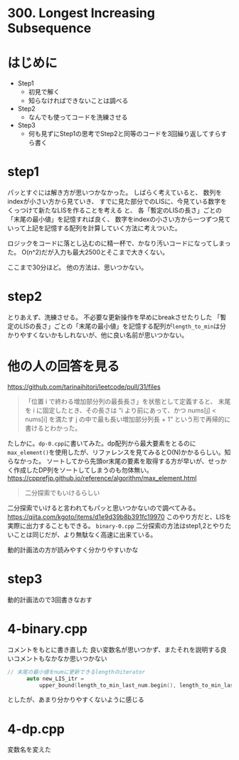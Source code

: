 # 300. Longest Increasing Subsequence
# はじめに
 - Step1
     - 初見で解く
     - 知らなければできないことは調べる
 - Step2
     - なんでも使ってコードを洗練させる
 - Step3
     - 何も見ずにStep1の思考でStep2と同等のコードを3回繰り返してすらすら書く

# step1
パッとすぐには解き方が思いつかなかった。
しばらく考えていると、
数列をindexが小さい方から見ていき、
すでに見た部分でのLISに、今見ている数字をくっつけて新たなLISを作ることを考える
と、
各「暫定のLISの長さ」ごとの「末尾の最小値」を記憶すれば良く、
数字をindexの小さい方から一つずつ見ていって上記を記憶する配列を計算していく方法に考えついた。

ロジックをコードに落とし込むのに精一杯で、かなり汚いコードになってしまった。
O(n^2)だが入力も最大2500とそこまで大きくない。

ここまで30分ほど。
他の方法は、思いつかない。
# step2
とりあえず、洗練させる。
不必要な更新操作を早めにbreakさせたりした
「暫定のLISの長さ」ごとの「末尾の最小値」を記憶する配列が`length_to_min`は分かりやすくないかもしれないが、他に良い名前が思いつかない。

# 他の人の回答を見る
https://github.com/tarinaihitori/leetcode/pull/31/files
> 「位置 i で終わる増加部分列の最長長さ」を状態として定義すると、
 末尾を i に固定したとき、その長さは “i より前にあって、かつ nums[j] < nums[i] を満たす j の中で最も長い増加部分列長 + 1”
 という形で再帰的に書けるとわかった。

たしかに。`dp-0.cpp`に書いてみた。dp配列から最大要素をとるのに`max_element()`を使用したが、リファレンスを見てみるとO(N)かかるらしい。知らなかった。
ソートしてから先頭or末尾の要素を取得する方が早いが、せっかく作成したDP列をソートしてしまうのも勿体無い。<https://cpprefjp.github.io/reference/algorithm/max_element.html>

> 二分探索でもいけるらしい

二分探索でいけると言われてもパッと思いつかないので調べてみる。<https://qiita.com/kgoto/items/d1e9d39b8b391fc19970>
このやり方だと、LISを実際に出力することもできる。
`binary-0.cpp`
二分探索の方法はstep1,2とやりたいことは同じだが、より無駄なく高速に出来ている。

動的計画法の方が読みやすく分かりやすいかな

# step3
動的計画法ので3回書きなおす

# 4-binary.cpp
コメントをもとに書き直した
良い変数名が思いつかず、またそれを説明する良いコメントもなかなか思いつかない
```cpp
// 末尾の最小値をnumに更新できるlengthのiterator
      auto new_LIS_itr =
          upper_bound(length_to_min_last_num.begin(), length_to_min_last_num.end(), num - 1);
```
としたが、あまり分かりやすくないように感じる


# 4-dp.cpp
変数名を変えた




